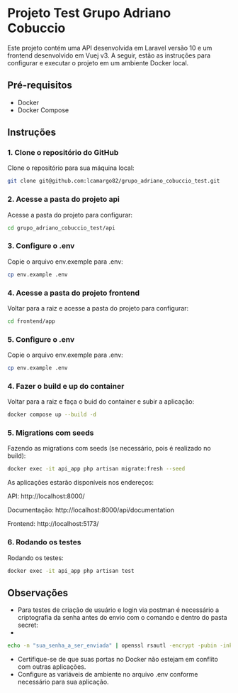 # Projeto Test Grupo Adriano Cobuccio

Este projeto contém uma API desenvolvida em Laravel versão 10 e um frontend desenvolvido em Vuej v3. A seguir, estão as instruções para configurar e executar o projeto em um ambiente Docker local.

## Pré-requisitos

- Docker
- Docker Compose

## Instruções

### 1. Clone o repositório do GitHub

Clone o repositório para sua máquina local:

```bash
git clone git@github.com:lcamargo82/grupo_adriano_cobuccio_test.git
```

### 2. Acesse a pasta do projeto api

Acesse a pasta do projeto para configurar:

```bash
cd grupo_adriano_cobuccio_test/api
```

### 3. Configure o .env

Copie o arquivo env.exemple para .env:

```bash
cp env.example .env
```

### 4. Acesse a pasta do projeto frontend

Voltar para a raiz e acesse a pasta do projeto para configurar:

```bash
cd frontend/app
```

### 5. Configure o .env

Copie o arquivo env.exemple para .env:

```bash
cp env.example .env
```

### 4. Fazer o build e up do container

Voltar para a raiz e faça o buid do container e subir a aplicação:

```bash
docker compose up --build -d
```

### 5. Migrations com seeds

Fazendo as migrations com seeds (se necessário, pois é realizado no build):

```bash
docker exec -it api_app php artisan migrate:fresh --seed
```

As aplicações estarão disponíveis nos endereços:

API: http://localhost:8000/

Documentação: http://localhost:8000/api/documentation

Frontend: http://localhost:5173/

### 6. Rodando os testes

Rodando os testes:

```bash
docker exec -it api_app php artisan test
```

## Observações
- Para testes de criação de usuário e login via postman é necessário a criptografia da senha antes do envio com o comando e dentro do pasta secret:
- 
```bash
echo -n "sua_senha_a_ser_enviada" | openssl rsautl -encrypt -pubin -inkey public.pem | base64
```

- Certifique-se de que suas portas no Docker não estejam em conflito com outras aplicações.
- Configure as variáveis de ambiente no arquivo .env conforme necessário para sua aplicação.